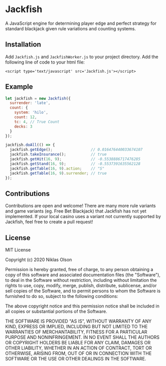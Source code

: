 # Jackfish
A JavaScript engine for determining player edge and perfect strategy for standard blackjack given rule variations and counting systems.

## Installation
Add ```Jackfish.js``` and ```JackfishWorker.js``` to your project directory.
Add the following line of code to your html file:

```<script type='text/javascript' src='Jackfish.js'></script>```

## Example
```JavaScript
let jackfish = new Jackfish({
  surrender: 'late',
  count: {
    system: 'hilo',
    count: 12,
    tc: 4, // True Count
    decks: 3
  }
});

jackfish.doAll(() => {
  jackfish.getEdge();                 // 0.016476440033674107
  jackfish.takeInsurance();           // true
  jackfish.getHit(16, 9);             // -0.5538886717476285
  jackfish.getStand(16, 9);           // -0.5537391635562128
  jackfish.getTable(16, 9).action;    // "S"
  jackfish.getTable(16, 9).surrender; // true
});
```

## Contributions
Contributions are open and welcome! There are many more rule variants and game variants (eg. Free Bet Blackjack) that Jackfish has not yet implemented. If your local casino uses a variant not currently supported by Jackfish, feel free to create a pull request!

## License
MIT License

Copyright (c) 2020 Niklas Olson

Permission is hereby granted, free of charge, to any person obtaining a copy
of this software and associated documentation files (the "Software"), to deal
in the Software without restriction, including without limitation the rights
to use, copy, modify, merge, publish, distribute, sublicense, and/or sell
copies of the Software, and to permit persons to whom the Software is
furnished to do so, subject to the following conditions:

The above copyright notice and this permission notice shall be included in all
copies or substantial portions of the Software.

THE SOFTWARE IS PROVIDED "AS IS", WITHOUT WARRANTY OF ANY KIND, EXPRESS OR
IMPLIED, INCLUDING BUT NOT LIMITED TO THE WARRANTIES OF MERCHANTABILITY,
FITNESS FOR A PARTICULAR PURPOSE AND NONINFRINGEMENT. IN NO EVENT SHALL THE
AUTHORS OR COPYRIGHT HOLDERS BE LIABLE FOR ANY CLAIM, DAMAGES OR OTHER
LIABILITY, WHETHER IN AN ACTION OF CONTRACT, TORT OR OTHERWISE, ARISING FROM,
OUT OF OR IN CONNECTION WITH THE SOFTWARE OR THE USE OR OTHER DEALINGS IN THE
SOFTWARE.
